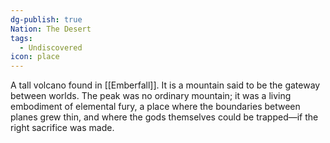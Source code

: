 ```yaml
---
dg-publish: true
Nation: The Desert
tags:
  - Undiscovered
icon: place
---
```

 A tall volcano found in [[Emberfall]]. It is a mountain said to be the gateway between worlds. The peak was no ordinary mountain; it was a living embodiment of elemental fury, a place where the boundaries between planes grew thin, and where the gods themselves could be trapped—if the right sacrifice was made.